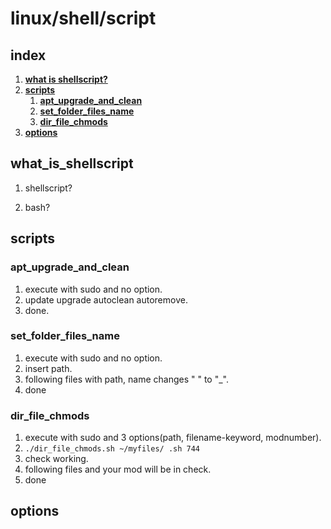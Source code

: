 # linux/shell/script

## index

1. [**what is shellscript?**][i1]
2. [**scripts**][i2]
    1. [**apt_upgrade_and_clean**][i2-1]
    2. [**set_folder_files_name**][i2-2]
    3. [**dir_file_chmods**][i2-3]
3. [**options**][i3]

## what_is_shellscript
[i1]: #what_is_shellscript

1. shellscript?

2. bash?

## scripts
[i2]: #scripts

### apt_upgrade_and_clean
[i2-1]: #apt_upgrade_and_clean

1. execute with sudo and no option.
2. update upgrade autoclean autoremove.
3. done.

### set_folder_files_name
[i2-2]: #set_folder_files_name

1. execute with sudo and no option.
2. insert path.
3. following files with path, name changes " " to "_".
4. done

### dir_file_chmods
[i2-3]: #dir_file_chmods

1. execute with sudo and 3 options(path, filename-keyword, modnumber).
2. `./dir_file_chmods.sh ~/myfiles/ .sh 744`
3. check working.
4. following files and your mod will be in check.
5. done

## options
[i3]: options


